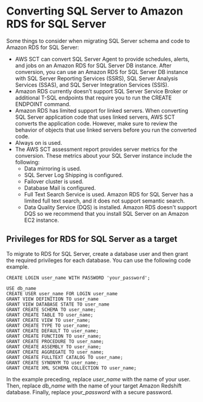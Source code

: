 # Converting SQL Server to Amazon RDS for SQL Server<a name="CHAP_Source.SQLServer.ToRDSSQLServer"></a>

Some things to consider when migrating SQL Server schema and code to Amazon RDS for SQL Server: 
+ AWS SCT can convert SQL Server Agent to provide schedules, alerts, and jobs on an Amazon RDS for SQL Server DB instance\. After conversion, you can use an Amazon RDS for SQL Server DB instance with SQL Server Reporting Services \(SSRS\), SQL Server Analysis Services \(SSAS\), and SQL Server Integration Services \(SSIS\)\.
+ Amazon RDS currently doesn’t support SQL Server Service Broker or additional T\-SQL endpoints that require you to run the CREATE ENDPOINT command\.
+ Amazon RDS has limited support for linked servers\. When converting SQL Server application code that uses linked servers, AWS SCT converts the application code\. However, make sure to review the behavior of objects that use linked servers before you run the converted code\.
+ Always on is used\.
+ The AWS SCT assessment report provides server metrics for the conversion\. These metrics about your SQL Server instance include the following:
  + Data mirroring is used\.
  + SQL Server Log Shipping is configured\.
  + Failover cluster is used\.
  + Database Mail is configured\. 
  + Full Text Search Service is used\. Amazon RDS for SQL Server has a limited full text search, and it does not support semantic search\.
  + Data Quality Service \(DQS\) is installed\. Amazon RDS doesn't support DQS so we recommend that you install SQL Server on an Amazon EC2 instance\.

## Privileges for RDS for SQL Server as a target<a name="CHAP_Source.SQLServer.ToRDSSQLServer.ConfigureTarget"></a>

To migrate to RDS for SQL Server, create a database user and then grant the required privileges for each database\. You can use the following code example\.

```
CREATE LOGIN user_name WITH PASSWORD 'your_password';
                
USE db_name
CREATE USER user_name FOR LOGIN user_name
GRANT VIEW DEFINITION TO user_name
GRANT VIEW DATABASE STATE TO user_name
GRANT CREATE SCHEMA TO user_name;
GRANT CREATE TABLE TO user_name;
GRANT CREATE VIEW TO user_name;
GRANT CREATE TYPE TO user_name;
GRANT CREATE DEFAULT TO user_name;
GRANT CREATE FUNCTION TO user_name;
GRANT CREATE PROCEDURE TO user_name;
GRANT CREATE ASSEMBLY TO user_name;
GRANT CREATE AGGREGATE TO user_name;
GRANT CREATE FULLTEXT CATALOG TO user_name;
GRANT CREATE SYNONYM TO user_name;
GRANT CREATE XML SCHEMA COLLECTION TO user_name;
```

In the example preceding, replace *user\_name* with the name of your user\. Then, replace *db\_name* with the name of your target Amazon Redshift database\. Finally, replace *your\_password* with a secure password\.